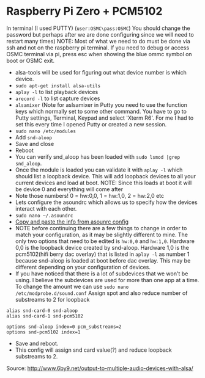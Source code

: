 # Raspberry Pi Zero + PCM5102

In terminal (I used PUTTY)
(`user:OSMC\pass:OSMC`) You should change the password but perhaps after we are done configuring since we will need to restart many times)
NOTE: Most of what we need to do must be done via ssh and not on the raspberry pi terminal. If you need to debug or access OSMC terminal via pi, press esc when showing the blue ommc symbol on boot or OSMC exit.
* alsa-tools will be used for figuring out what device number is which device.
* `sudo apt-get install alsa-utils`
* `aplay -l` to list playback devices
* `arecord -l` to list capture devices
* `alsamixer` (Note for aslsamixer in Putty you need to use the function keys which normally set to some other command. You have to go to Putty settings, Terminal, Keypad and select 'Xterm R6'. For me I had to set this every time I opened Putty or created a new session.
* `sudo nano /etc/modules`
* Add `snd-aloop`
* Save and close
* Reboot
* You can verify snd_aloop has been loaded with `sudo lsmod |grep snd_aloop`.
* Once the module is loaded you can validate it with `aplay -l` which should list a loopback device. This will add loopback devices to all your current devices and load at boot. 
NOTE: Since this loads at boot it will be device 0 and everything will come after
* Note those numbers! 0 = hw:0,0, 1 = hw:1,0, 2 = hw:2,0 etc
* Lets configure the asoundrc which allows us to specify how the devices interact with each other.
* `sudo nano ~/.asoundrc`
* [Copy and paste the info from asounrc config](ALSA%20Sound%20Profiles/Multi/Raspberry%20Pi%200%20+%20PCM5102/.asoundrc)
* NOTE before continuing there are a few things to change in order to match your configuration, as it may be slightly different to mine. The only two options that need to be edited is `hw:0,0` and `hw:1,0`. Hardware 0,0 is the loopback device created by snd-aloop. Hardware 1,0 is the pcm5102(hifi berry dac overlay) that is listed in `aplay -l` as number 1 because snd-aloop is loaded at boot before dac overlay. This may be different depending on your configuration of devices.
* If you have noticed that there is a lot of subdevices that we won't be using. I believe the subdevices are used for more than one app at a time. To change the amount we can use `sudo nano /etc/modprobe.d/sound.conf`
Assign spot and also reduce number of substreams to 2 for loopback
```
alias snd-card-0 snd-aloop
alias snd-card-1 snd-pcm5102

options snd-aloop index=0 pcm_substreams=2
options snd-pcm5102 index=1
```
* Save and reboot.
* This config will assign snd card value(?) and reduce loopback substreams to 2. 

Source: http://www.6by9.net/output-to-multiple-audio-devices-with-alsa/
